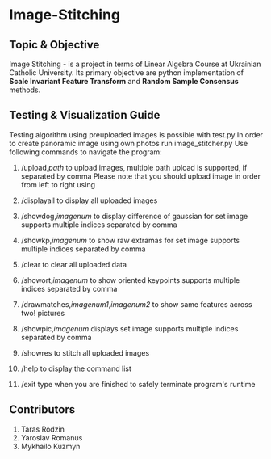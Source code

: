 # Image-Stitching
## Topic & Objective
Image Stitching - is a project in terms of Linear Algebra Course at Ukrainian Catholic University. Its primary objective are python implementation of **Scale Invariant Feature Transform** and **Random Sample Consensus** methods.

## Testing & Visualization Guide
Testing algorithm using preuploaded images is possible with test.py
In order to create panoramic image using own photos run image_stitcher.py
Use following commands to navigate the program:
1. /upload,_path_ to upload images, multiple path upload is supported, if separated by comma
  Please note that you should upload image in order from left to right using 

2. /displayall to display all uploaded images
3. /showdog,_imagenum_ to display difference of gaussian for set image
  supports multiple indices separated by comma
4. /showkp,_imagenum_ to show raw extramas for set image
  supports multiple indices separated by comma
5. /clear to clear all uploaded data
6. /showort,_imagenum_ to show oriented keypoints
  supports multiple indices separated by comma
7. /drawmatches,_imagenum1_,_imagenum2_ to show same features across two! pictures
8. /showpic,_imagenum_ displays set image
  supports multiple indices separated by comma
9. /showres to stitch all uploaded images
10. /help to display the command list
11. /exit type when you are finished to safely terminate program's runtime

## Contributors
1. Taras Rodzin
2. Yaroslav Romanus
3. Mykhailo Kuzmyn
